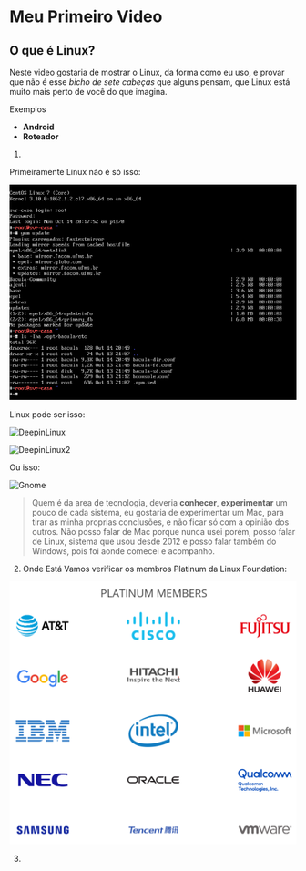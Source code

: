 # Meu Primeiro Video
## O que é Linux?

Neste video gostaria de mostrar o Linux, da forma como eu uso, e provar que não é esse *bicho de sete cabeças* que alguns pensam, que Linux está muito mais perto de você do que imagina.

Exemplos
- **Android**
- **Roteador**

1. 

Primeiramente Linux não é só isso:

![Terminal](Imagem/terminal.png "Terminal CentOS")

Linux pode ser isso:

![DeepinLinux](https://www.deepin.org/wp-content/uploads/2016/12/dcc-2.png "Deepin Linux")

![DeepinLinux2](https://www.deepin.org/wp-content/uploads/2016/12/launcher-2.png "Launcher Deepin")

Ou isso:

![Gnome](https://www.gnome.org/wp-content/uploads/2017/04/featured-image@2x-1.png "Interface Gnome")

> Quem é da area de tecnologia, deveria **conhecer**, **experimentar** um pouco de cada sistema, eu gostaria de experimentar um Mac, para tirar as minha proprias conclusões, e não ficar só com a opinião dos outros. Não posso falar de Mac porque nunca usei porém, posso falar de Linux, sistema que usou desde 2012 e posso falar também do Windows, pois foi aonde comecei e acompanho.


2. Onde Está
Vamos verificar os membros Platinum da Linux Foundation:

![LinuxFoundation](Imagem/linuxfoundation..png "Membros Platinum")

3. 
